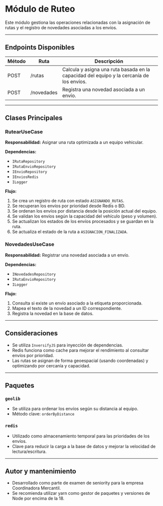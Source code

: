 # Módulo de Ruteo

Este módulo gestiona las operaciones relacionadas con la asignación de rutas y el registro de novedades asociadas a los envíos.

---

## Endpoints Disponibles

| Método | Ruta         | Descripción                                   |
|--------|--------------|-----------------------------------------------|
| POST   | /rutas       | Calcula y asigna una ruta basada en la capacidad del equipo y la cercanía de los envíos. |
| POST   | /novedades   | Registra una novedad asociada a un envío.     |

---

## Clases Principales

### RutearUseCase
**Responsabilidad:** Asignar una ruta optimizada a un equipo vehicular.

**Dependencias:**
- `IRutaRepository`
- `IRutaEnvioRepository`
- `IEnvioRepository`
- `IEnviosRedis`
- `ILogger`

**Flujo:**
1. Se crea un registro de ruta con estado `ASIGNANDO_RUTAS`.
2. Se recuperan los envíos por prioridad desde Redis o BD.
3. Se ordenan los envíos por distancia desde la posición actual del equipo.
4. Se validan los envíos según la capacidad del vehículo (peso y volumen).
5. Se actualizan los estados de los envíos procesados y se guardan en la ruta.
6. Se actualiza el estado de la ruta a `ASIGNACION_FINALIZADA`.

### NovedadesUseCase
**Responsabilidad:** Registrar una novedad asociada a un envío.

**Dependencias:**
- `INovedadesRepository`
- `IRutaEnvioRepository`
- `ILogger`

**Flujo:**
1. Consulta si existe un envío asociado a la etiqueta proporcionada.
2. Mapea el texto de la novedad a un ID correspondiente.
3. Registra la novedad en la base de datos.

---

## Consideraciones
- Se utiliza `InversifyJS` para inyección de dependencias.
- Redis funciona como cache para mejorar el rendimiento al consultar envíos por prioridad.
- Las rutas se asignan de forma geoespacial (usando coordenadas) y optimizando por cercanía y capacidad.

---

## Paquetes

### `geolib`
- Se utiliza para ordenar los envíos según su distancia al equipo.
- Método clave: `orderByDistance`

### `redis`
- Utilizado como almacenamiento temporal para las prioridades de los envíos.
- Clave para reducir la carga a la base de datos y mejorar la velocidad de lectura/escritura.

---

## Autor y mantenimiento

- Desarrollado como parte de examen de seniority para la empresa Coordinadora Mercantil.
- Se recomienda utilizar yarn como gestor de paquetes y versiones de Node por encima de la 18.
